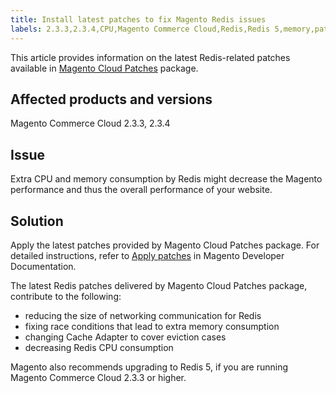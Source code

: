 ```yaml
---
title: Install latest patches to fix Magento Redis issues
labels: 2.3.3,2.3.4,CPU,Magento Commerce Cloud,Redis,Redis 5,memory,patch,performance,troubleshooting
---
```


This article provides information on the latest Redis-related patches available in [Magento Cloud Patches](https://devdocs.magento.com/cloud/project/project-patch.html) package.

## Affected products and versions

Magento Commerce Cloud 2.3.3, 2.3.4

## Issue

Extra CPU and memory consumption by Redis might decrease the Magento performance and thus the overall performance of your website.

## Solution

Apply the latest patches provided by Magento Cloud Patches package. For detailed instructions, refer to [Apply patches](https://devdocs.magento.com/cloud/project/project-patch.html) in Magento Developer Documentation.

The latest Redis patches delivered by Magento Cloud Patches package, contribute to the following:

* reducing the size of networking communication for Redis
* fixing race conditions that lead to extra memory consumption
* changing Cache Adapter to cover eviction cases
* decreasing Redis CPU consumption

Magento also recommends upgrading to Redis 5, if you are running Magento Commerce Cloud 2.3.3 or higher.